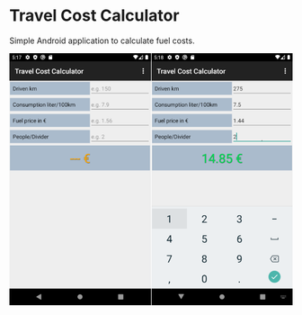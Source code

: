 # Travel Cost Calculator
Simple Android application to calculate fuel costs.

![Alt text](/screenshots/TravelCostCalculator.png?raw=true)
